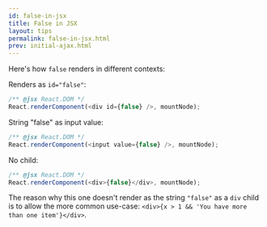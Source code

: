 ```yaml
---
id: false-in-jsx
title: False in JSX
layout: tips
permalink: false-in-jsx.html
prev: initial-ajax.html
---
```


Here's how `false` renders in different contexts:

Renders as `id="false"`:

```js
/** @jsx React.DOM */
React.renderComponent(<div id={false} />, mountNode);
```

String "false" as input value:

```js
/** @jsx React.DOM */
React.renderComponent(<input value={false} />, mountNode);
```

No child:

```js
/** @jsx React.DOM */
React.renderComponent(<div>{false}</div>, mountNode);
```

The reason why this one doesn't render as the string `"false"` as a `div` child is to allow the more common use-case: `<div>{x > 1 && 'You have more than one item'}</div>`.
